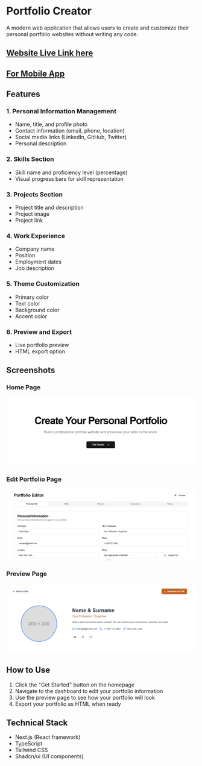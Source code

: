 # Portfolio Creator

A modern web application that allows users to create and customize their personal portfolio websites without writing any code.
## [Website Live Link here](https://portfolio-creator-web-app.vercel.app/)
## [For Mobile App ](https://github.com/fulyaertay/project-builder-mobile-app)
## Features

### 1. Personal Information Management
- Name, title, and profile photo
- Contact information (email, phone, location)
- Social media links (LinkedIn, GitHub, Twitter)
- Personal description

### 2. Skills Section
- Skill name and proficiency level (percentage)
- Visual progress bars for skill representation

### 3. Projects Section
- Project title and description
- Project image
- Project link

### 4. Work Experience
- Company name
- Position
- Employment dates
- Job description

### 5. Theme Customization
- Primary color
- Text color
- Background color
- Accent color

### 6. Preview and Export
- Live portfolio preview
- HTML export option

## Screenshots

### Home Page
![Home Page](./HomePage.png)

### Edit Portfolio Page
![Edit Portfolio Page](./EditPortfolioPage.png)

### Preview Page
![Preview Page](./PreviewPage.png)

## How to Use

1. Click the "Get Started" button on the homepage
2. Navigate to the dashboard to edit your portfolio information
3. Use the preview page to see how your portfolio will look
4. Export your portfolio as HTML when ready

## Technical Stack

- Next.js (React framework)
- TypeScript
- Tailwind CSS
- Shadcn/ui (UI components)



